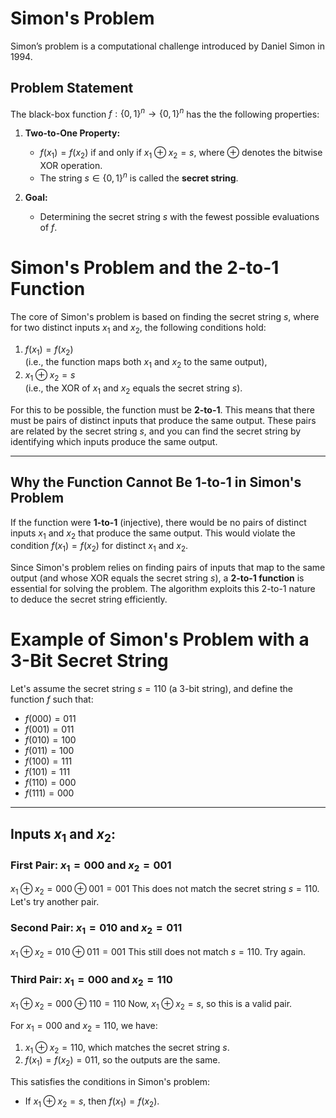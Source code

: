 # Simon's Problem

Simon’s problem is a computational challenge introduced by Daniel Simon in 1994. 

## Problem Statement

The black-box function $`f : \{0, 1\}^n \to \{0, 1\}^n`$ has the the following properties:

1. **Two-to-One Property:**
   - $`f(x_1) = f(x_2)`$ if and only if $`x_1 \oplus x_2 = s`$, where $`\oplus`$ denotes the bitwise XOR operation.
   - The string $`s \in \{0, 1\}^n`$ is called the **secret string**.

2. **Goal:**
   - Determining the secret string $`s`$ with the fewest possible evaluations of $`f`$.

# Simon's Problem and the 2-to-1 Function

The core of Simon's problem is based on finding the secret string $`s`$, where for two distinct inputs $`x_1`$ and $`x_2`$, the following conditions hold:

1. $`f(x_1) = f(x_2)`$  
   (i.e., the function maps both $`x_1`$ and $`x_2`$ to the same output),
2. $`x_1 \oplus x_2 = s`$  
   (i.e., the XOR of $`x_1`$ and $`x_2`$ equals the secret string $`s`$).

For this to be possible, the function must be **2-to-1**. This means that there must be pairs of distinct inputs that produce the same output. These pairs are related by the secret string $`s`$, and you can find the secret string by identifying which inputs produce the same output.

---
## Why the Function Cannot Be 1-to-1 in Simon's Problem

If the function were **1-to-1** (injective), there would be no pairs of distinct inputs $`x_1`$ and $`x_2`$ that produce the same output. This would violate the condition $`f(x_1) = f(x_2)`$ for distinct $`x_1`$ and $`x_2`$.

Since Simon's problem relies on finding pairs of inputs that map to the same output (and whose XOR equals the secret string $`s`$), a **2-to-1 function** is essential for solving the problem. The algorithm exploits this 2-to-1 nature to deduce the secret string efficiently.

# Example of Simon's Problem with a 3-Bit Secret String

Let's assume the secret string $`s = 110`$ (a 3-bit string), and define the function $`f`$ such that:

- $`f(000) = 011`$
- $`f(001) = 011`$
- $`f(010) = 100`$
- $`f(011) = 100`$
- $`f(100) = 111`$
- $`f(101) = 111`$
- $`f(110) = 000`$
- $`f(111) = 000`$

---

## Inputs $`x_1`$ and $`x_2`$:

### First Pair: $`x_1 = 000`$ and $`x_2 = 001`$


   $`
   x_1 \oplus x_2 = 000 \oplus 001 = 001
  `$
   This does not match the secret string $`s = 110`$. Let's try another pair.

###  Second Pair: $`x_1 = 010`$ and $`x_2 = 011`$

  $`
   x_1 \oplus x_2 = 010 \oplus 011 = 001
  `$
   This still does not match $`s = 110`$. Try again.

### Third Pair: $`x_1 = 000`$ and $`x_2 = 110`$

   $`
   x_1 \oplus x_2 = 000 \oplus 110 = 110
   `$
   Now, $`x_1 \oplus x_2 = s`$, so this is a valid pair.


For $`x_1 = 000`$ and $`x_2 = 110`$, we have:

1. $`x_1 \oplus x_2 = 110`$, which matches the secret string $`s`$.
2. $`f(x_1) = f(x_2) = 011`$, so the outputs are the same.

This satisfies the conditions in Simon's problem:
- If $`x_1 \oplus x_2 = s`$, then $`f(x_1) = f(x_2)`$.